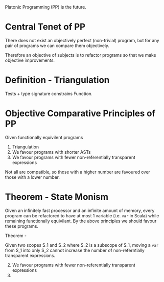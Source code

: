 Platonic Programming (PP) is the future.

# Central Tenet of PP

There does not exist an objectively perfect (non-trivial) program, but for any pair of programs we can compare them objectively.

Therefore an objective of subjects is to refactor programs so that we make objective improvements.

# Definition - Triangulation

Tests + type signature constrains Function.

# Objective Comparative Principles of PP

Given functionally equivilent programs

1. Triangulation
2. We favour programs with shorter ASTs
3. We favour programs with fewer non-referentially transparent expressions


Not all are compatible, so those with a higher number are favoured over those with a lower number.

# Theorem - State Monism

Given an infinitely fast processor and an infinite amount of memory, every program can be refactored to have at most 1 variable (i.e. `var` in Scala) while remaining functionally equivilant.  By the above principles we should favour these programs.

Theorem - 

Given two scopes S_1 and S_2 where S_2 is a subscope of S_1, moving a `var` from S_1 into only S_2 cannot increase the number of non-referntially transparent expressions.




2. We favour programs with fewer non-referentially transparent expressions
3. 
